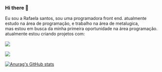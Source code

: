 ### Hi there 👋

Eu sou a Rafaela santos, sou uma programadora front end.
atualmente estudo na área de programação, e trabalho na área de metalugica,  
mas estou em busca da minha primeira oportunidade na área programação.
atualmente estou criando projetos com:
<br>
<br>
<img src="https://img.shields.io/badge/HTML5-E34F26?style=for-the-badge&logo=html5&logoColor=white">
<br>
<br>
<img src ="https://img.shields.io/badge/CSS3-1572B6?style=for-the-badge&logo=css3&logoColor=white">
<br>
<br>
[![Anurag's GitHub stats](https://github-readme-stats.vercel.app/api?username=Rafaelasantos23)](https://github.com/anuraghazra/github-readme-stats)
